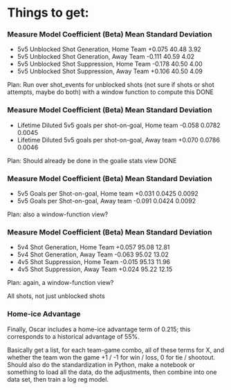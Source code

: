 # Things to get:

### Measure	Model Coefficient (Beta)	Mean	Standard Deviation
 - 5v5 Unblocked Shot Generation, Home Team	+0.075	40.48	3.92
 - 5v5 Unblocked Shot Generation, Away Team	-0.111	40.59	4.02
 - 5v5 Unblocked Shot Suppression, Home Team	-0.178	40.50	4.00
 - 5v5 Unblocked Shot Suppression, Away Team	+0.106	40.50	4.09

 Plan: Run over shot_events for unblocked shots (not sure if shots or shot attempts, maybe do both) with a window function to compute this
 DONE

### Measure	Model Coefficient (Beta)	Mean	Standard Deviation
 - Lifetime Diluted 5v5 goals per shot-on-goal, Home team	-0.058	0.0782	0.0045
 - Lifetime Diluted 5v5 goals per shot-on-goal, Away team	+0.070	0.0786	0.0046

 Plan: Should already be done in the goalie stats view
 DONE

### Measure	Model Coefficient (Beta)	Mean	Standard Deviation
 - 5v5 Goals per Shot-on-goal, Home team	+0.031	0.0425	0.0092
 - 5v5 Goals per Shot-on-goal, Away team	-0.091	0.0424	0.0092

Plan: also a window-function view?

### Measure	Model Coefficient (Beta)	Mean	Standard Deviation
 - 5v4 Shot Generation, Home Team	+0.057	95.08	12.81
 - 5v4 Shot Generation, Away Team	-0.063	95.02	13.02
 - 4v5 Shot Suppression, Home Team	-0.015	95.13	11.96
 - 4v5 Shot Suppression, Away Team	+0.024	95.22	12.15

Plan: again, a window-function view?

All shots, not just unblocked shots

### Home-ice Advantage
Finally, Oscar includes a home-ice advantage term of 0.215; this corresponds to a historical advantage of 55%.


Basically get a list, for each team-game combo, all of these terms for X, and whether the team won the game +1 / -1 for win / loss, 0 for tie / shootout. Should also do the standardization in Python, make a notebook or something to load all the data, do the adjustments, then combine into one data set, then train a log reg model.




